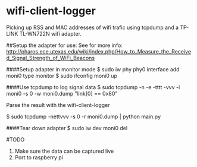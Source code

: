 # wifi-client-logger
Picking up RSS and MAC addresses of wifi trafic using tcpdump and a TP-LINK TL-WN722N wifi adapter.

##Setup the adapter for use:
See for more info: http://pharos.ece.utexas.edu/wiki/index.php/How_to_Measure_the_Received_Signal_Strength_of_WiFi_Beacons

####Setup adapter in monitor mode
$ sudo iw phy phy0 interface add moni0 type monitor
$ sudo ifconfig moni0 up

####Use tcpdump to log signal data
$ sudo tcpdump -n -e -tttt -vvv -i moni0 -s 0 -w moni0.dump "link[0] == 0x80"

Parse the result with the wifi-client-logger

$ sudo tcpdump -nettvvv -s 0 -r moni0.dump | python main.py

####Tear down adapter
$ sudo iw dev moni0 del


#TODO
1. Make sure the data can be captured live
2. Port to raspberry pi
